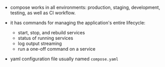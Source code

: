 - compose works in all environments: production, staging, development, testing, as well as CI workflow.

- it has commands for managing the application's entire lifecycle:
    - start, stop, and rebuild services
    - status of running services
    - log output streaming
    - run a one-off command on a service

- yaml configuration file usually named `compose.yaml`
